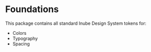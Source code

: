 # Foundations

This package contains all standard Inube Design System tokens for:

- Colors
- Typography
- Spacing
